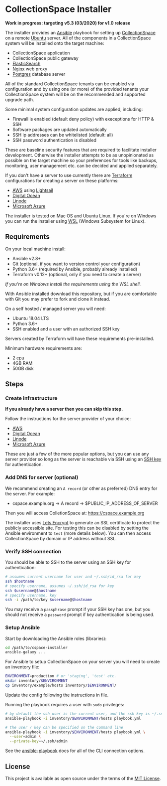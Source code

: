 # CollectionSpace Installer

**Work in progress: targeting v5.3 (03/2020) for v1.0 release**

The installer provides an [Ansible](#) playbook for setting up
[CollectionSpace](#) on a remote [Ubuntu](#) server. All of the
components in a CollectionSpace system will be installed onto the
target machine:

- CollectionSpace application
- CollectionSpace public gateway
- [ElasticSearch](#)
- [Nginx](#) web proxy
- [Postgres](#) database server

All of the standard CollectionSpace tenants can be enabled via
configuration and by using one (or more) of the provided tenants
your CollectionSpace system will be on the recommended and supported
upgrade path.

Some minimal system configuration updates are applied, including:

- Firewall is enabled (default deny policy) with execeptions for HTTP & SSH
- Software packages are updated automatically
- SSH ip addresses can be whitelisted (default: all)
- SSH password authentication is disabled

These are baseline security features that are required to facilitate
installer development. Otherwise the installer attempts to be as
unopinionated as possible on the target machine so your preferences for
tools like backups, monitoring, user management etc. can be decided and
applied separately.

If you don't have a server to use currently there are [Terraform](#)
configurations for creating a server on these platforms:

- [AWS](#) using [Lightsail](#)
- [Digital Ocean](#)
- [Linode](#)
- [Microsoft Azure](#)

The installer is tested on Mac OS and Ubuntu Linux. If you're on Windows
you can run the installer using [WSL](#) (Windows Subsystem for Linux).

## Requirements

On your local machine install:

- Ansible v2.8+
- Git (optional, if you want to version control your configuration)
- Python 3.6+ (required by Ansible, probably already installed)
- Terraform v0.12+ (optional, only if you need to create a server)

*If you're on Windows install the requirements using the WSL shell.*

With Ansible installed download this repository, but if you are
comfortable with Git you may prefer to fork and clone it instead.

On a self hosted / managed server you will need:

- Ubuntu 18.04 LTS
- Python 3.6+
- SSH enabled and a user with an authorized SSH key

Servers created by Terraform will have these requirements
pre-installed.

Minimum hardware requirements are:

- 2 cpu
- 4GB RAM
- 50GB disk

## Steps

### Create infrastructure

**If you already have a server then you can skip this step.**

Follow the instructions for the server provider of your choice:

- [AWS](#)
- [Digital Ocean](#)
- [Linode](cloud/linode/README.md)
- [Microsoft Azure](#)

These are just a few of the more popular options, but you can use
any server provider so long as the server is reachable via SSH
using an [SSH key](#) for authentication.

### Add DNS for server (optional)

We recommend creating an `A record` (or other as preferred) DNS entry
for the server. For example:

- cspace.example.org -> A record -> $PUBLIC_IP_ADDRESS_OF_SERVER

Then you will access ColletionSpace at: https://cspace.example.org

The installer uses [Lets Encrypt](#) to generate an SSL certificate
to protect the publicly accessible site. For testing this can be
disabled by setting the Ansible environment to `test` (more details
below). You can then access CollectionSpace by domain or IP address
without SSL.

### Verify SSH connection

You should be able to SSH to the server using an SSH key for
authentication:

```bash
# assumes current username for user and ~/.ssh/id_rsa for key
ssh $hostname
# specify username, assumes ~/.ssh/id_rsa for key
ssh $username@$hostname
# specify username, key
ssh -i /path/to/key $username@$hostname
```

You may receive a `passphrase` prompt if your SSH key has one, but
you should not receive a `password` prompt if key authentication is
being used.

### Setup Ansible

Start by downloading the Ansible roles (libraries):

```bash
cd /path/to/cspace-installer
ansible-galaxy ...
```

For Ansible to setup CollectionSpace on your server you will need to
create an inventory file:

```bash
ENVIRONMENT=production # or 'staging', 'test' etc.
mkdir inventory/$ENVIRONMENT
cp inventory/example/hosts inventory/$ENVIRONMENT/
```

Update the config following the instructions in file.

Running the playbook requires a user with `sudo` privileges:

```bash
# by default the ssh user is the current user, and the ssh key is ~/.ssh/id_rsa
ansible-playbook -i inventory/$ENVIRONMENT/hosts playbook.yml

# the user / key can be specified on the command line
ansible-playbook -i inventory/$ENVIRONMENT/hosts playbook.yml \
  --user=admin \
  --private-key=~/.ssh/admin
```

See the [ansible-playbook](https://docs.ansible.com/ansible/latest/cli/ansible-playbook.html)
docs for all of the CLI connection options.

## License

This project is available as open source under the terms of the
[MIT License](http://opensource.org/licenses/MIT).
